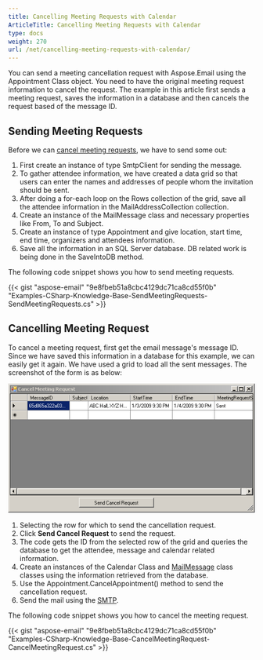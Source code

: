 ```yaml
---
title: Cancelling Meeting Requests with Calendar
ArticleTitle: Cancelling Meeting Requests with Calendar
type: docs
weight: 270
url: /net/cancelling-meeting-requests-with-calendar/
---
```



You can send a meeting cancellation request with Aspose.Email using the Appointment Class object. You need to have the original meeting request information to cancel the request. The example in this article first sends a meeting request, saves the information in a database and then cancels the request based of the message ID.
## **Sending Meeting Requests**
Before we can [cancel meeting requests](#cancelling-meeting-request), we have to send some out:

1. First create an instance of type SmtpClient for sending the message.
1. To gather attendee information, we have created a data grid so that users can enter the names and addresses of people whom the invitation should be sent.
1. After doing a for-each loop on the Rows collection of the grid, save all the attendee information in the MailAddressCollection collection.
1. Create an instance of the MailMessage class and necessary properties like From, To and Subject.
1. Create an instance of type Appointment and give location, start time, end time, organizers and attendees information.
1. Save all the information in an SQL Server database. DB related work is being done in the SaveIntoDB method.

The following code snippet shows you how to send meeting requests.



{{< gist "aspose-email" "9e8fbeb51a8cbc4129dc71ca8cd55f0b" "Examples-CSharp-Knowledge-Base-SendMeetingRequests-SendMeetingRequests.cs" >}}
## **Cancelling Meeting Request**
To cancel a meeting request, first get the email message's message ID. Since we have saved this information in a database for this example, we can easily get it again. We have used a grid to load all the sent messages. The screenshot of the form is as below: 

![todo:image_alt_text](cancelling-meeting-requests-with-calendar_1.png)

1. Selecting the row for which to send the cancellation request.
1. Click **Send Cancel Request** to send the request.
1. The code gets the ID from the selected row of the grid and queries the database to get the attendee, message and calendar related information.
1. Create an instances of the Calendar Class and [MailMessage](https://apireference.aspose.com/email/net/aspose.email/mailmessage)
   class classes using the information retrieved from the database.
1. Use the Appointment.CancelAppointment() method to send the cancellation request.
1. Send the mail using the [SMTP](https://apireference.aspose.com/email/net/aspose.email.clients.smtp/smtpclient).

The following code snippet shows you how to cancel the meeting request.



{{< gist "aspose-email" "9e8fbeb51a8cbc4129dc71ca8cd55f0b" "Examples-CSharp-Knowledge-Base-CancelMeetingRequest-CancelMeetingRequest.cs" >}}
